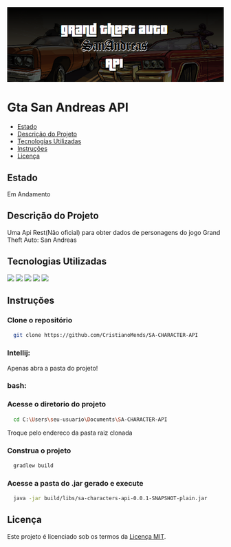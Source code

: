 <img src="capture/img1.png">

# Gta San Andreas API

- [Estado](#estado)
- [Descrição do Projeto](#descrição-do-projeto)
- [Tecnologias Utilizadas](#tecnologias-utilizadas)
- [Instruções](#instruções)
- [Licença](#licença)

## Estado
Em Andamento

## Descrição do Projeto
Uma Api Rest(Não oficial) para obter dados de personagens do jogo Grand Theft Auto: San Andreas

## Tecnologias Utilizadas

<div>
  <img src="https://cdn.jsdelivr.net/gh/devicons/devicon@latest/icons/spring/spring-original-wordmark.svg" width="50px" />
  <img src="https://cdn.jsdelivr.net/gh/devicons/devicon@latest/icons/kotlin/kotlin-original.svg" width="50px"/>      
  <img src="https://cdn.jsdelivr.net/gh/devicons/devicon@latest/icons/postgresql/postgresql-original-wordmark.svg" width="50px"/>
  <img src="https://velog.velcdn.com/images/idonymyeon/post/976f0c02-91ff-431c-85be-6a95bfe2f3fe/image.png" width="50px" >
  <img src="https://cdn.jsdelivr.net/gh/devicons/devicon@latest/icons/gradle/gradle-original.svg" width="50px"/>                          
</div>

## Instruções
  ### Clone o repositório

  ```bash
    git clone https://github.com/CristianoMends/SA-CHARACTER-API
  ```
  ### Intellij:      
  Apenas abra a pasta do projeto!
  
  ### bash:
  ### Acesse o diretorio do projeto
  ```bash
    cd C:\Users\seu-usuario\Documents\SA-CHARACTER-API
  ``` 
  Troque pelo endereco da pasta raiz clonada

  ### Construa o projeto
  ```bash
    gradlew build
  ```
  ### Acesse a pasta do .jar gerado e execute
  ```bash
    java -jar build/libs/sa-characters-api-0.0.1-SNAPSHOT-plain.jar
  ```

          
## Licença
Este projeto é licenciado sob os termos da [Licença MIT](LICENSE).
